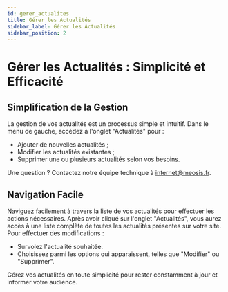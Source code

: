 ```yaml
---
id: gerer_actualites
title: Gérer les Actualités
sidebar_label: Gérer les Actualités
sidebar_position: 2
---
```


# Gérer les Actualités : Simplicité et Efficacité

## Simplification de la Gestion

La gestion de vos actualités est un processus simple et intuitif. Dans le menu de gauche, accédez à l'onglet "Actualités" pour :

- Ajouter de nouvelles actualités ;
- Modifier les actualités existantes ;
- Supprimer une ou plusieurs actualités selon vos besoins.

Une question ? Contactez notre équipe technique à internet@meosis.fr.

## Navigation Facile

Naviguez facilement à travers la liste de vos actualités pour effectuer les actions nécessaires. Après avoir cliqué sur l'onglet "Actualités", vous aurez accès à une liste complète de toutes les actualités présentes sur votre site. Pour effectuer des modifications :

- Survolez l'actualité souhaitée.
- Choisissez parmi les options qui apparaissent, telles que "Modifier" ou "Supprimer".

Gérez vos actualités en toute simplicité pour rester constamment à jour et informer votre audience.
